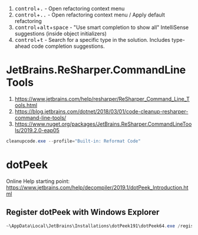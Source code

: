 1. <kbd>control</kbd>+<kbd>.</kbd> - Open refactoring context menu
2. <kbd>control</kbd>+<kbd>..</kbd> - Open refactoring context menu / Apply default refactoring
3. <kbd>control</kbd>+<kbd>alt</kbd>+<kbd>space</kbd> - "Use smart completion to show all" IntelliSense suggestions (inside object initializers)
4. <kbd>control</kbd>+<kbd>t</kbd> - Search for a specific type in the solution.  Includes type-ahead code completion suggestions.

# JetBrains.ReSharper.CommandLineTools

1. https://www.jetbrains.com/help/resharper/ReSharper_Command_Line_Tools.html
2. https://blog.jetbrains.com/dotnet/2018/03/01/code-cleanup-resharper-command-line-tools/
3. https://www.nuget.org/packages/JetBrains.ReSharper.CommandLineTools/2019.2.0-eap05

```powershell
cleanupcode.exe --profile="Built-in: Reformat Code"
```

# dotPeek

Online Help starting point: https://www.jetbrains.com/help/decompiler/2019.1/dotPeek_Introduction.html

## Register dotPeek with Windows Explorer
```powershell
~\AppData\Local\JetBrains\Installations\dotPeek191\dotPeek64.exe /register
```
